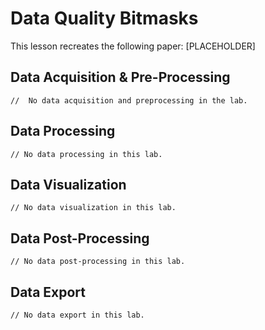 # Data Quality Bitmasks

This lesson recreates the following paper: [PLACEHOLDER]

## Data Acquisition & Pre-Processing
```{code-block} javascript
//  No data acquisition and preprocessing in the lab.
```

## Data Processing
```{code-block} javascript
// No data processing in this lab.
```

## Data Visualization
```{code-block} javascript
// No data visualization in this lab.
```

## Data Post-Processing
```{code-block} javascript
// No data post-processing in this lab.
```

## Data Export
```{code-block} javascript
// No data export in this lab.
```
